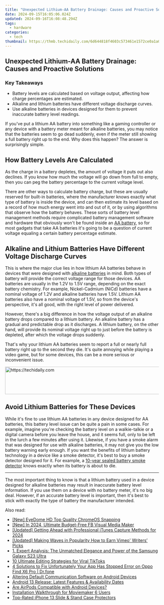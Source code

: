 ```yaml
---
title: "Unexpected Lithium-AA Battery Drainage: Causes and Proactive Solutions"
date: 2024-09-15T16:05:06.024Z
updated: 2024-09-16T16:08:48.294Z
tags:
  - hardware
categories:
  - tech
thumbnail: https://thmb.techidaily.com/6d644818f4603c573461e1572ce0a1a0270aa91bb3cb0a406132a63c5b84e5a5.jpg
---
```


## Unexpected Lithium-AA Battery Drainage: Causes and Proactive Solutions

### Key Takeaways

* Battery levels are calculated based on voltage output, affecting how charge percentages are estimated.
* Alkaline and lithium batteries have different voltage discharge curves.
* Use alkaline batteries in devices designed for them to prevent inaccurate battery level readings.

 If you've put a lithium AA battery into something like a gaming controller or any device with a battery meter meant for alkaline batteries, you may notice that the batteries seem to go dead suddenly, even if the meter still showing a full battery right up to the end. Why does this happen? The answer is surprisingly simple.

##  How Battery Levels Are Calculated

 As the charge in a battery depletes, the amount of voltage it puts out also declines. If you know how much the voltage will go down from full to empty, then you can peg the battery percentage to the current voltage level.

 There are other ways to calculate battery charge, but these are usually reserved for built-in batteries, where the manufacturer knows exactly what type of battery is inside the device, and can then estimate its level based on a record of how much energy went into and out of it, or by using algorithms that observe how the battery behaves. These sorts of battery level management methods require complicated battery management software and hardware that obviously won't be found inside an [AA battery](https://unlock-android.techidaily.com/forgot-pattern-lock-heres-how-you-can-unlock-itel-s23-pattern-lock-screen-by-drfone-android/), so for most gadgets that take AA batteries it's going to be a question of current voltage equaling a certain battery percentage estimate.

##  Alkaline and Lithium Batteries Have Different Voltage Discharge Curves

 This is where the major clue lies in how lithium AA batteries behave in devices that were designed with [alkaline batteries](https://youtube-clips.techidaily.com/in-2024-cultivating-the-culture-of-creativity-within-youtube-shorts/) in mind. Both types of battery will provide the correct voltage range for those devices. AA batteries are usually in the 1.2V to 1.5V range, depending on the exact battery chemistry. For example, Nickel-Cadmium (NiCd) batteries have a nominal voltage of 1.2V and alkaline batteries have 1.5V. Lithium AA batteries also have a nominal voltage of 1.5V, so from the device's perspective, it's all good, with the right level of power delivered.

 However, there's a big difference in how the voltage output of an alkaline battery drops compared to a lithium battery. An alkaline battery has a gradual and predictable drop as it discharges. A lithium battery, on the other hand, will provide its nominal voltage right up to just before the battery is depleted, after which the voltage drops suddenly.

 That's why your lithium AA batteries seem to report a full or nearly full battery right up to the second they die. It's quite annoying while playing a video game, but for some devices, this can be a more serious or inconvenient issue.

<!-- affiliate ads begin -->
<a href="https://ephamedtechinc.pxf.io/c/5597632/2126492/26400" target="_top" id="2126492">
  <img src="//a.impactradius-go.com/display-ad/26400-2126492" border="0" alt="https://techidaily.com" width="640" height="90"/>
</a>
<img height="0" width="0" src="https://ephamedtechinc.pxf.io/i/5597632/2126492/26400" style="position:absolute;visibility:hidden;" border="0" />
<!-- affiliate ads end -->

##  Avoid Lithium Batteries for These Devices

 While it's fine to use lithium AA batteries in any device designed for AA batteries, this battery level issue can be quite a pain in some cases. For example, imagine you're checking the battery level on a walkie-talkie or a digital camera before you leave the house, and it seems full, only to be left in the lurch a few minutes after using it. Likewise, if you have a smoke alarm that was designed for use with alkaline batteries, it may not give you the low battery warning early enough. If you want the benefits of lithium battery technology in a device like a smoke detector, it's best to buy a smoke detector designed for it. For example, a [10-year sealed battery smoke detector](https://www.amazon.com/Kidde-Sealed-Lithium-Battery-Detector/dp/B00PC5SX98?tag=hotoge-20&ascsubtag=UUhtgUeUpU2003107&asc%5Frefurl=https%3A%2F%2Fwww.howtogeek.com%2Fheres-why-lithium-aa-batteries-fail-out-of-the-blue-and-what-to-do-about-it%2F&asc%5Fcampaign=Evergreen) knows exactly when its battery is about to die.

---

 The most important thing to know is that a lithium battery used in a device designed for alkaline batteries may result in inaccurate battery level information. If you use them on a device with no battery meter, it's no big deal. However, if an accurate battery level is important, then it's best to stick with exactly the type of battery the manufacturer intended.

<ins class="adsbygoogle"
     style="display:block"
     data-ad-format="autorelaxed"
     data-ad-client="ca-pub-7571918770474297"
     data-ad-slot="1223367746"></ins>

<ins class="adsbygoogle"
     style="display:block"
     data-ad-client="ca-pub-7571918770474297"
     data-ad-slot="8358498916"
     data-ad-format="auto"
     data-full-width-responsive="true"></ins>

<span class="atpl-alsoreadstyle">Also read:</span>
<div><ul>
<li><a href="https://on-screen-recording.techidaily.com/new-eyedome-hd-top-quality-chromeos-snapping/"><u>[New] EyeDome HD Top Quality ChromeOS Snapping</u></a></li>
<li><a href="https://facebook-clips.techidaily.com/new-in-2024-ultimate-budget-free-fb-visual-media-maker/"><u>[New] In 2024, Ultimate Budget-Free FB Visual Media Maker</u></a></li>
<li><a href="https://screen-sharing-recording.techidaily.com/updated-getting-ahead-with-professional-itunes-capture-methods-for-2024/"><u>[Updated] Getting Ahead with Professional iTunes Capture Methods for 2024</u></a></li>
<li><a href="https://vimeo-videos.techidaily.com/updated-making-waves-in-popularity-how-to-earn-vimeo-writers-picks/"><u>[Updated] Making Waves in Popularity How to Earn Vimeo' Writers’ Picks</u></a></li>
<li><a href="https://hardware-reviews.techidaily.com/1-expert-analysis-the-unmatched-elegance-and-power-of-the-samsung-galaxy-s23-ultra/"><u>1. Expert Analysis: The Unmatched Elegance and Power of the Samsung Galaxy S23 Ultra</u></a></li>
<li><a href="https://extra-hints.techidaily.com/10-ultimate-editing-strategies-for-viral-tiktoks/"><u>10 Ultimate Editing Strategies for Viral TikToks</u></a></li>
<li><a href="https://howto.techidaily.com/4-solutions-to-fix-unfortunately-your-app-has-stopped-error-on-oppo-find-x6-pro-drfone-by-drfone-fix-android-problems-fix-android-problems/"><u>4 Solutions to Fix Unfortunately Your App Has Stopped Error on Oppo Find X6 Pro | Dr.fone</u></a></li>
<li><a href="https://hardware-reviews.techidaily.com/altering-default-communication-software-on-android-devices/"><u>Altering Default Communication Software on Android Devices</u></a></li>
<li><a href="https://hardware-reviews.techidaily.com/android-13-release-latest-features-and-availability-dates/"><u>Android 13 Release: Latest Features & Availability Dates</u></a></li>
<li><a href="https://hardware-reviews.techidaily.com/are-airpods-compatible-with-android-devices/"><u>Are AirPods Compatible with Android Devices?</u></a></li>
<li><a href="https://extra-hints.techidaily.com/installation-walkthrough-for-moviemaker-6-users/"><u>Installation Walkthrough for Moviemaker 6 Users</u></a></li>
<li><a href="https://buynow-reviews.techidaily.com/top-rated-iphone-13-slide-and-stand-case-protectors/"><u>Top-Rated iPhone 13 Slide & Stand Case Protectors</u></a></li>
</ul></div>

